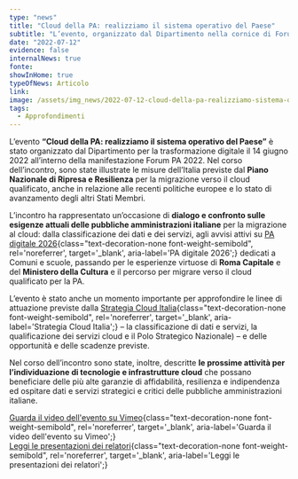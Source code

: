 ```yaml
---
type: "news"
title: "Cloud della PA: realizziamo il sistema operativo del Paese"
subtitle: "L’evento, organizzato dal Dipartimento nella cornice di Forum PA, per dialogare sul futuro del cloud"
date: "2022-07-12"
evidence: false
internalNews: true
fonte: 
showInHome: true
typeOfNews: Articolo
link: 
image: /assets/img_news/2022-07-12-cloud-della-pa-realizziamo-sistema-operativo-del-paese.png
tags:
  - Approfondimenti
---
```


L’evento **“Cloud della PA: realizziamo il sistema operativo del Paese”** è stato organizzato dal Dipartimento per la trasformazione digitale il 14 giugno 2022 all’interno della manifestazione Forum PA 2022. Nel corso dell’incontro, sono state illustrate le misure dell’Italia previste dal **Piano Nazionale di Ripresa e Resilienza** per la migrazione verso il cloud qualificato, anche in relazione alle recenti politiche europee e lo stato di avanzamento degli altri Stati Membri. 

L’incontro ha rappresentato un’occasione di **dialogo e confronto sulle esigenze attuali delle pubbliche amministrazioni italiane** per la migrazione al cloud: dalla classificazione dei dati e dei servizi, agli avvisi attivi su [PA digitale 2026](https://www.padigitale2026.gov.it){class="text-decoration-none font-weight-semibold", rel='noreferrer', target='_blank', aria-label='PA digitale 2026';} dedicati a Comuni e scuole, passando per le esperienze virtuose di **Roma Capitale** e del **Ministero della Cultura** e il percorso per migrare verso il cloud qualificato per la PA.

L’evento è stato anche un momento importante per approfondire le linee di attuazione previste dalla [Strategia Cloud Italia](https://innovazione.gov.it/dipartimento/focus/strategia-cloud-italia/){class="text-decoration-none font-weight-semibold", rel='noreferrer', target='_blank', aria-label='Strategia Cloud Italia';} – la classificazione di dati e servizi, la qualificazione dei servizi cloud e il Polo Strategico Nazionale) – e delle opportunità e delle scadenze previste. 

Nel corso dell’incontro sono state, inoltre, descritte **le prossime attività per l’individuazione di tecnologie e infrastrutture cloud** che possano beneficiare delle più alte garanzie di affidabilità, resilienza e indipendenza ed ospitare dati e servizi strategici e critici delle pubbliche amministrazioni italiane.

[Guarda il video dell'evento su Vimeo](https://vimeo.com/722115333){class="text-decoration-none font-weight-semibold", rel='noreferrer', target='_blank', aria-label='Guarda il video dell'evento su Vimeo';}<br>
[Leggi le presentazioni dei relatori](https://innovazione.gov.it/notizie/articoli/verso-padigitale2026-da-forum-pa-2022-a-missione-italia-di-anci/#_attachments){class="text-decoration-none font-weight-semibold", rel='noreferrer', target='_blank', aria-label='Leggi le presentazioni dei relatori';}